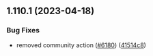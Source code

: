 ## 1.110.1 (2023-04-18)


### Bug Fixes

* removed community action ([#6180](https://github.com/EddieHubCommunity/LinkFree/issues/6180)) ([41514c8](https://github.com/EddieHubCommunity/LinkFree/commit/41514c86f25f35cbefbe98709682cca55e008600))




